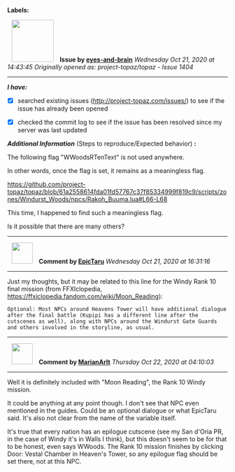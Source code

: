 **Labels:**



<a href="https://github.com/eyes-and-brain"><img src="https://avatars0.githubusercontent.com/u/71148313?v=4" width="96" height="96" hspace="10"></img></a> **Issue by [eyes-and-brain](https://github.com/eyes-and-brain)**
_Wednesday Oct 21, 2020 at 14:43:45_
_Originally opened as: project-topaz/topaz - Issue 1404_

----

<!-- place 'x' mark between square [] brackets to checkmark box -->
**_I have:_**

- [x] searched existing issues (http://project-topaz.com/issues/) to see if the issue has already been opened
- [x] checked the commit log to see if the issue has been resolved since my server was last updated

**_Additional Information_** (Steps to reproduce/Expected behavior) **:** 

The following flag "WWoodsRTenText" is not used anywhere.
In other words, once the flag is set, it remains as a meaningless flag.

https://github.com/project-topaz/topaz/blob/61a2558614fda01fd57767c37f85334999f819c9/scripts/zones/Windurst_Woods/npcs/Rakoh_Buuma.lua#L66-L68

This time, I happened to find such a meaningless flag.
Is it possible that there are many others?




----
<a href="https://github.com/EpicTaru"><img src="https://avatars3.githubusercontent.com/u/26195580?v=4" width="48" height="48" hspace="10"></img></a> **Comment by [EpicTaru](https://github.com/EpicTaru)**
_Wednesday Oct 21, 2020 at 16:31:16_

----

Just my thoughts, but it may be related to this line for the Windy Rank 10 final mission (from FFXIclopedia, https://ffxiclopedia.fandom.com/wiki/Moon_Reading):

`Optional: Most NPCs around Heavens Tower will have additional dialogue after the final battle (Kupipi has a different line after the cutscenes as well), along with NPCs around the Windurst Gate Guards and others involved in the storyline, as usual.`


----
<a href="https://github.com/MarianArlt"><img src="https://avatars3.githubusercontent.com/u/1492317?v=4" width="48" height="48" hspace="10"></img></a> **Comment by [MarianArlt](https://github.com/MarianArlt)**
_Thursday Oct 22, 2020 at 04:10:03_

----

Well it is definitely included with "Moon Reading", the Rank 10 Windy mission.

It could be anything at any point though. I don't see that NPC even mentioned in the guides. Could be an optional dialogue or what EpicTaru said. It's also not clear from the name of the variable itself.

It's true that every nation has an epilogue cutscene (see my San d'Oria PR, in the case of Windy it's in Walls I think), but this doesn't seem to be for that to be honest, even says WWoods. The Rank 10 mission finishes by clicking Door: Vestal Chamber in Heaven's Tower, so any epilogue flag should be set there, not at this NPC.
